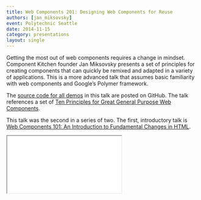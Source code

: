 ```yaml
---
title: Web Components 201: Designing Web Components for Reuse
authors: [jan_miksovsky]
event: Polytechnic Seattle
date: 2014-11-15
category: presentations
layout: single
---
```


Getting the most out of web components requires a change in mindset. Component Kitchen founder Jan Miksovsky presents a set of principles for creating components that can quickly be remixed and adapted in a variety of applications. This is a more advanced talk that assumes basic familiarity with web components and Google’s Polymer framework.

<!-- Excerpt -->

The [source code for all demos](https://github.com/JanMiksovsky/polytechnic-demos) in this talk are posted on GitHub. The talk
references a set of [Ten Principles for Great General Purpose Web Components](https://github.com/basic-web-components/components-dev/wiki/Ten-Principles-for-Great-General-Purpose-Web-Components).

This talk was the second in a series of two. The first, introductory talk is
[Web Components 101: An Introduction to Fundamental Changes in HTML](//youtu.be/hEzmy93zr0Y?t=9m).

<div class="video-wrap">
    <iframe src="//www.youtube.com/embed/dwxaG-eoxdU?start=5" itemprop="video"></iframe>
</div>
